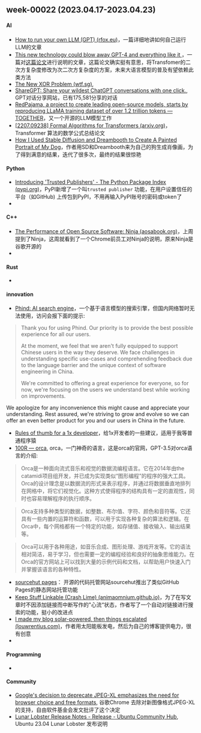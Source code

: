 ## week-00022 (2023.04.17-2023.04.23)
#### AI
+ [How to run your own LLM (GPT) (rfox.eu)](https://blog.rfox.eu/en/Programming/How_to_run_your_own_LLM_GPT.html)，一篇详细地讲如何自己运行LLM的文章
+ [This new technology could blow away GPT-4 and everything like it ](https://www.zdnet.com/article/this-new-technology-could-blow-away-gpt-4-and-everything-like-it/)，一篇对[这篇论文](https://arxiv.org/abs/2302.10866)进行说明的文章，这篇论文确实挺有意思，将Transfomer的二次方复杂度修改为次二次方复杂度的方案，未来大语言模型的普及有望依赖此类方法
+ [The New XOR Problem (wtf.sg)](https://blog.wtf.sg/posts/2023-02-03-the-new-xor-problem/),
+ [ShareGPT: Share your wildest ChatGPT conversations with one click.](https://sharegpt.com/), GPT对话分享网站，已有175,581分享的对话
+ [RedPajama, a project to create leading open-source models, starts by reproducing LLaMA training dataset of over 1.2 trillion tokens — TOGETHER](https://www.together.xyz/blog/redpajama)，又一个开源的LLM模型工作
+ [[2207.09238] Formal Algorithms for Transformers (arxiv.org)](https://arxiv.org/abs/2207.09238)，Transformer 算法的数学公式总结论文
+ [How I Used Stable Diffusion and Dreambooth to Create A Painted Portrait of My Dog](https://www.shruggingface.com/blog/how-i-used-stable-diffusion-and-dreambooth-to-create-a-painted-portrait-of-my-dog)，作者用SD和Dreambooth来为自己的狗生成肖像画，为了得到满意的结果，迭代了很多次，最终的结果很惊艳

#### Python
+ [Introducing 'Trusted Publishers' - The Python Package Index (pypi.org)](https://blog.pypi.org/posts/2023-04-20-introducing-trusted-publishers/)，PyPI新增了一个叫`trusted publisher` 功能，在用户设置信任的平台（如GitHub) 上传包到PyPI，不用再输入PyPI账号的密码或token了
+ 

#### C++
+ [The Performance of Open Source Software: Ninja (aosabook.org)](https://aosabook.org/en/posa/ninja.html)，上周提到了Ninja，这周就看到了一个Chrome前员工对Ninja的说明，原来Ninja是谷歌开源的
+ 

#### Rust
+ 

#### innovation
+ [Phind: AI search engine](https://www.phind.com/)，一个基于语言模型的搜索引擎，但国内网络暂时无法使用，访问会报下面的提示:
> Thank you for using Phind. Our priority is to provide the best possible experience for all our users.  
> 
> At the moment, we feel that we aren't fully equipped to support Chinese users in the way they deserve. We face challenges in understanding specific use-cases and comprehending feedback due to the language barrier and the unique context of software engineering in China.  
> 
> We're committed to offering a great experience for everyone, so for now, we're focusing on the users we 
> understand best while working on improvements. 
>  
  We apologize for any inconvenience this might cause and appreciate your understanding. Rest assured, we're striving to grow and evolve so we can offer an even better product for you and our users in China in the future.
+ [Rules of thumb for a 1x developer](https://muldoon.cloud/programming/2020/04/17/programming-rules-thumb.html)，给1x开发者的一些建议，适用于我等普通程序猿
+ [100R — orca](https://100r.co/site/orca.html), orca，一门神奇的语言，这是orca的官网，GPT-3.5对orca语言的介绍:
> Orca是一种面向流式音乐和视觉的数据流编程语言。它在2014年由the catamidi项目组开发，并已成为实现类似“图形编程”的程序的强大工具。Orca的设计理念是以数据流的形式来表示程序，并通过将数据垂直地排列在网格中，将它们视觉化。这种方式使得程序的结构具有一定的直观性，同时也容易理解程序的执行顺序。

> Orca支持多种类型的数据，如整数、布尔值、字符、颜色和音符等。它还具有一些内置的运算符和函数，可以用于实现各种复杂的算法和逻辑。在Orca中，每个网格都有一个特定的功能，如存储值、接收输入、输出结果等。

> Orca可以用于各种用途，如音乐合成、图形处理、游戏开发等。它的语法相对简洁，易于学习，但也需要一定的编程经验和良好的抽象思维能力。在Orca的官方网站上可以找到大量的示例代码和文档，以帮助用户快速入门并掌握该语言的各种特性。
+ [sourcehut pages](https://srht.site/)： 开源的代码托管网站sourcehut推出了类似GitHub Pages的静态网站托管功能
+ [Keep Stuff Linkable (Crash Lime) (animaomnium.github.io)](https://animaomnium.github.io/keep-stuff-linkable/)，为了在写文章时不因添加链接而中断写作的"心流“状态，作者写了一个自动对链接进行搜索的功能，挺小的改进点
+ [I made my blog solar-powered, then things escalated (louwrentius.com)](https://louwrentius.com/i-made-my-blog-solar-powered-then-things-escalated.html)，作者用太阳能板发电，然后为自己的博客提供电力，很有创意
+ 

#### Programming
+ 


#### Community
+ [Google's decision to deprecate JPEG-XL emphasizes the need for browser choice and free formats](https://www.fsf.org/blogs/community/googles-decision-to-deprecate-jpeg-xl-emphasizes-the-need-for-browser-choice-and-free-formats), 谷歌Chrome 去除对新图像格式JPEG-XL的支持，自由软件基金会发文批评了这个决定
+ [Lunar Lobster Release Notes - Release - Ubuntu Community Hub](https://discourse.ubuntu.com/t/lunar-lobster-release-notes/31910), Ubuntu 23.04 Lunar Lobster 发布说明

